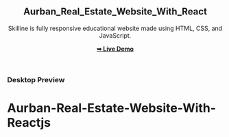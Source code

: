 <div align="center">
  

  <br />

  <h2 align="center">Aurban_Real_Estate_Website_With_React</h2>

  Skilline is fully responsive educational website made using HTML, CSS, and JavaScript.

  <a href="https://aurban-real-state.netlify.app/"><strong>➥ Live Demo</strong></a>

</div>

<br />

### Desktop Preview




# Aurban-Real-Estate-Website-With-Reactjs
